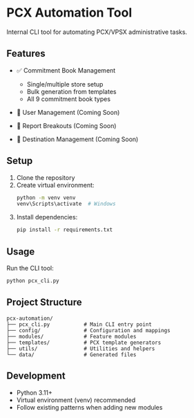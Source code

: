 # PCX Automation Tool

Internal CLI tool for automating PCX/VPSX administrative tasks.

## Features

- ✅ Commitment Book Management
  - Single/multiple store setup
  - Bulk generation from templates
  - All 9 commitment book types
  
- 🚧 User Management (Coming Soon)
- 🚧 Report Breakouts (Coming Soon)  
- 🚧 Destination Management (Coming Soon)

## Setup

1. Clone the repository
2. Create virtual environment:
   ```bash
   python -m venv venv
   venv\Scripts\activate  # Windows
   ```
3. Install dependencies:
   ```bash
   pip install -r requirements.txt
   ```

## Usage

Run the CLI tool:
```bash
python pcx_cli.py
```

## Project Structure

```
pcx-automation/
├── pcx_cli.py           # Main CLI entry point
├── config/              # Configuration and mappings
├── modules/             # Feature modules
├── templates/           # PCX template generators
├── utils/               # Utilities and helpers
└── data/                # Generated files
```

## Development

- Python 3.11+
- Virtual environment (venv) recommended
- Follow existing patterns when adding new modules
